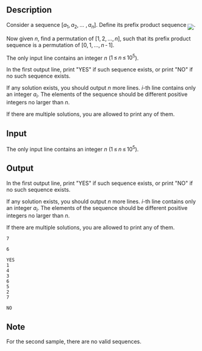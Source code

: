 ## Description

<div><p>Consider a sequence <span class="tex-span">[<i>a</i><sub class="lower-index">1</sub>, <i>a</i><sub class="lower-index">2</sub>, ... , <i>a</i><sub class="lower-index"><i>n</i></sub>]</span>. Define its prefix product sequence <img align="middle" class="tex-formula" src="file://oxoZkxLu.png" style="max-width: 100.0%;max-height: 100.0%;">.</p><p>Now given <span class="tex-span"><i>n</i></span>, find a permutation of <span class="tex-span">[1, 2, ..., <i>n</i>]</span>, such that its prefix product sequence is a permutation of <span class="tex-span">[0, 1, ..., <i>n</i> - 1]</span>.</p></div><div class="input-specification"><p>The only input line contains an integer <span class="tex-span"><i>n</i></span> (<span class="tex-span">1 ≤ <i>n</i> ≤ 10<sup class="upper-index">5</sup></span>).</p></div><div class="output-specification"><p>In the first output line, print "<span class="tex-font-style-tt">YES</span>" if such sequence exists, or print "<span class="tex-font-style-tt">NO</span>" if no such sequence exists.</p><p>If any solution exists, you should output <span class="tex-span"><i>n</i></span> more lines. <span class="tex-span"><i>i</i></span>-th line contains only an integer <span class="tex-span"><i>a</i><sub class="lower-index"><i>i</i></sub></span>. The elements of the sequence should be different positive integers no larger than <span class="tex-span"><i>n</i></span>.</p><p>If there are multiple solutions, you are allowed to print any of them.</p></div>

## Input

<p>The only input line contains an integer <span class="tex-span"><i>n</i></span> (<span class="tex-span">1 ≤ <i>n</i> ≤ 10<sup class="upper-index">5</sup></span>).</p>

## Output

<p>In the first output line, print "<span class="tex-font-style-tt">YES</span>" if such sequence exists, or print "<span class="tex-font-style-tt">NO</span>" if no such sequence exists.</p><p>If any solution exists, you should output <span class="tex-span"><i>n</i></span> more lines. <span class="tex-span"><i>i</i></span>-th line contains only an integer <span class="tex-span"><i>a</i><sub class="lower-index"><i>i</i></sub></span>. The elements of the sequence should be different positive integers no larger than <span class="tex-span"><i>n</i></span>.</p><p>If there are multiple solutions, you are allowed to print any of them.</p>





```input1
7

```




```input2
6

```




```output1
YES
1
4
3
6
5
2
7

```




```output2
NO

```



## Note

<p>For the second sample, there are no valid sequences.</p>
